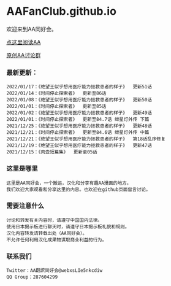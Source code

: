 # AAFanClub.github.io

欢迎来到AA同好会。

[点这里阅读AA](/src/index.md)

[原创AA讨论群](/src/group.md)

### 最新更新：

```
2022/01/17：《绝望王似乎想用医疗能力拯救患者的样子》  更新51话
2022/01/14：《时间停止探索者》  更新至86话
2022/01/08：《绝望王似乎想用医疗能力拯救患者的样子》  更新50话
2022/01/01：《时间停止探索者》  更新至85话
2022/01/02：《绝望王似乎想用医疗能力拯救患者的样子》  更新49话
2022/01/01：《时间停止探索者》  更新至84.7话 绁星灯外传 下篇
2021/12/25：《绝望王似乎想用医疗能力拯救患者的样子》  更新48话
2021/12/21：《时间停止探索者》  更新至84.6话 绁星灯外传 中篇
2021/12/21：《绝望王似乎想用医疗能力拯救患者的样子》  第18话乱序修复
2021/12/19：《绝望王似乎想用医疗能力拯救患者的样子》  更新47话
2021/12/15：《肉壶短篇集》  更新至05话
```

### 这里是哪里
```
这里是AA同好会，一个搬运，汉化和分享有趣AA漫画的地方。
我们欢迎大家观看和分享这里的内容。也欢迎在github页面留言讨论。

```
### 需要注意什么
```
讨论和转发有关内容时，请遵守中国国内法律。
使用日本揭示板进行聊天时，请遵守日本揭示板礼貌和规则。
汉化内容转发请转载出处（AA同好会）。
不允许任何利用汉化成果物谋取商业利益的行为。

```
### 联系我们
```
Twitter：AA翻訳同好会@webxsLIe5nkcdiw
QQ Group：287604299
```